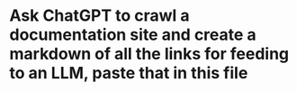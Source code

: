 # Ask ChatGPT to crawl a documentation site and create a markdown of all the links for feeding to an LLM, paste that in this file
